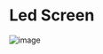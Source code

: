 # Led Screen
![image](https://github.com/michal95pl/ULP/assets/85219287/d2eb664e-9ffd-425d-9492-e57531834d5e)
